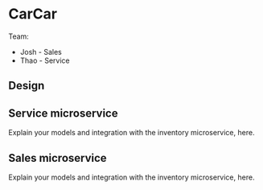 # CarCar

Team:

* Josh - Sales
* Thao - Service

## Design

## Service microservice

Explain your models and integration with the inventory
microservice, here.

## Sales microservice

Explain your models and integration with the inventory
microservice, here.
